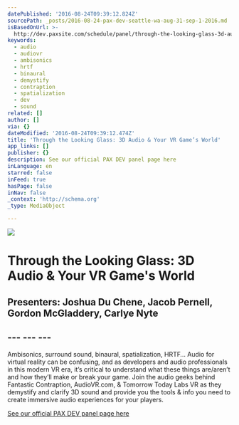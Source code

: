 ```yaml
---
datePublished: '2016-08-24T09:39:12.824Z'
sourcePath: _posts/2016-08-24-pax-dev-seattle-wa-aug-31-sep-1-2016.md
isBasedOnUrl: >-
  http://dev.paxsite.com/schedule/panel/through-the-looking-glass-3d-audio-your-vr-games-world
keywords:
  - audio
  - audiovr
  - ambisonics
  - hrtf
  - binaural
  - demystify
  - contraption
  - spatialization
  - dev
  - sound
related: []
author: []
via: {}
dateModified: '2016-08-24T09:39:12.474Z'
title: 'Through the Looking Glass: 3D Audio & Your VR Game’s World'
app_links: []
publisher: {}
description: See our official PAX DEV panel page here
inLanguage: en
starred: false
inFeed: true
hasPage: false
inNav: false
_context: 'http://schema.org'
_type: MediaObject

---
```

![](https://the-grid-user-content.s3-us-west-2.amazonaws.com/b1ed1f44-f067-415a-96e5-1bd071a4f619.jpg)

# Through the Looking Glass: 3D Audio & Your VR Game's World

## Presenters: Joshua Du Chene, Jacob Pernell, Gordon McGladdery, Carlye Nyte

<article style=""><h1>--- --- ---</h1><p>Ambisonics, surround sound, binaural, spatialization, HRTF… Audio for virtual reality can be confusing, and as developers and audio professionals in this modern VR era, it’s critical to understand what these things are/aren’t and how they’ll make or break your game. Join the audio geeks behind Fantastic Contraption, AudioVR.com, &amp; Tomorrow Today Labs VR as they demystify and clarify 3D sound and provide you the tools &amp; info you need to create immersive audio experiences for your players.</p></article>

[See our official PAX DEV panel page here][0]

[0]: http://dev.paxsite.com/schedule/panel/through-the-looking-glass-3d-audio-your-vr-games-world "Official PAX DEV panel page"